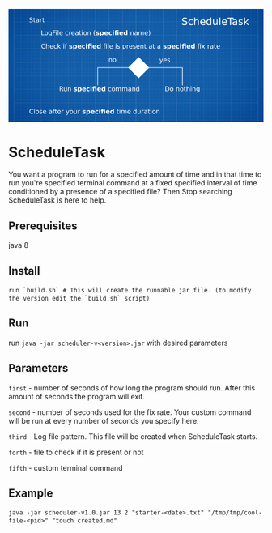 [![schedule-task](https://github.com/lcristianiim/ScheduleTask/raw/main/static/project-image.png)](#)
# ScheduleTask
You want a program to run for a specified amount of time and in that time to run you're specified terminal command at a fixed specified interval of time conditioned by a presence of a specified file? Then Stop searching ScheduleTask is here to help.

## Prerequisites
java 8

## Install
```
run `build.sh` # This will create the runnable jar file. (to modify the version edit the `build.sh` script)
```
 
## Run
run `java -jar scheduler-v<version>.jar` with desired parameters

## Parameters
`first` - number of seconds of how long the program should run. After this amount of seconds the program will exit. 

`second` - number of seconds used for the fix rate. Your custom command will be run at every number of seconds you specify here.

`third` - Log file pattern. This file will be created when ScheduleTask starts.

`forth` - file to check if it is present or not

`fifth` - custom terminal command

## Example
```
java -jar scheduler-v1.0.jar 13 2 "starter-<date>.txt" "/tmp/tmp/cool-file-<pid>" "touch created.md"
```
